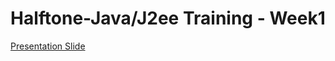 # Halftone-Java/J2ee Training - Week1
[Presentation Slide](https://github.com/training-developerbhuwan/halftone-javaj2ee-week2/blob/master/2.%20JavaJ2EE%20Week-2%20Training.pdf)
